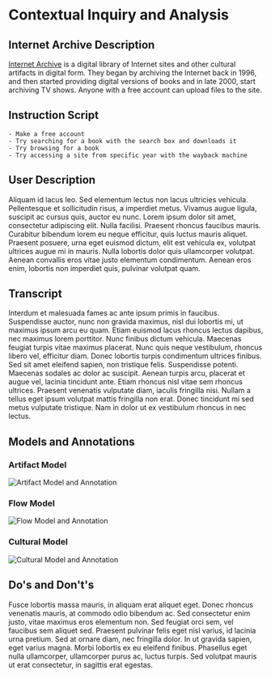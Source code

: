 # Contextual Inquiry and Analysis
## Internet Archive Description
[Internet Archive](https://archive.org) is a digital library of Internet sites and other cultural artifacts in digital form. They began by archiving the Internet back in 1996, and then started providing digital versions of books and in late 2000, start archiving TV shows. Anyone with a free account can upload files to the site. 
## Instruction Script
    - Make a free account
    - Try searching for a book with the search box and downloads it
    - Try browsing for a book
    - Try accessing a site from specific year with the wayback machine
## User Description
Aliquam id lacus leo. Sed elementum lectus non lacus ultricies vehicula. Pellentesque et sollicitudin risus, a imperdiet metus. Vivamus augue ligula, suscipit ac cursus quis, auctor eu nunc. Lorem ipsum dolor sit amet, consectetur adipiscing elit. Nulla facilisi. Praesent rhoncus faucibus mauris. Curabitur bibendum lorem eu neque efficitur, quis luctus mauris aliquet. Praesent posuere, urna eget euismod dictum, elit est vehicula ex, volutpat ultrices augue mi in mauris. Nulla lobortis dolor quis ullamcorper volutpat. Aenean convallis eros vitae justo elementum condimentum. Aenean eros enim, lobortis non imperdiet quis, pulvinar volutpat quam.
## Transcript
Interdum et malesuada fames ac ante ipsum primis in faucibus. Suspendisse auctor, nunc non gravida maximus, nisl dui lobortis mi, ut maximus ipsum arcu eu quam. Etiam euismod lacus rhoncus lectus dapibus, nec maximus lorem porttitor. Nunc finibus dictum vehicula. Maecenas feugiat turpis vitae maximus placerat. Nunc quis neque vestibulum, rhoncus libero vel, efficitur diam. Donec lobortis turpis condimentum ultrices finibus. Sed sit amet eleifend sapien, non tristique felis. Suspendisse potenti. Maecenas sodales ac dolor ac suscipit. Aenean turpis arcu, placerat et augue vel, lacinia tincidunt ante. Etiam rhoncus nisl vitae sem rhoncus ultrices. Praesent venenatis vulputate diam, iaculis fringilla nisi. Nullam a tellus eget ipsum volutpat mattis fringilla non erat. Donec tincidunt mi sed metus vulputate tristique. Nam in dolor ut ex vestibulum rhoncus in nec lectus.
## Models and Annotations
### Artifact Model
![Artifact Model and Annotation](https://picsum.photos/400/300/?random)
### Flow Model
![Flow Model and Annotation](https://picsum.photos/400/300/?random)
### Cultural Model
![Cultural Model and Annotation](https://picsum.photos/400/300/?random)
## Do's and Don't's
Fusce lobortis massa mauris, in aliquam erat aliquet eget. Donec rhoncus venenatis mauris, at commodo odio bibendum ac. Sed consectetur enim justo, vitae maximus eros elementum non. Sed feugiat orci sem, vel faucibus sem aliquet sed. Praesent pulvinar felis eget nisl varius, id lacinia urna pretium. Sed at ornare diam, nec fringilla dolor. In ut gravida sapien, eget varius magna. Morbi lobortis ex eu eleifend finibus. Phasellus eget nulla ullamcorper, ullamcorper purus ac, luctus turpis. Sed volutpat mauris ut erat consectetur, in sagittis erat egestas.
